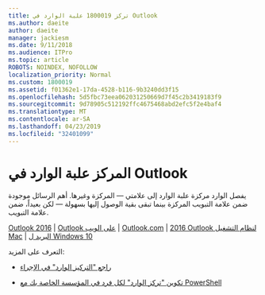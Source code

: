 ```yaml
---
title: تركز 1800019 علبة الوارد في Outlook
ms.author: daeite
author: daeite
manager: jackiesm
ms.date: 9/11/2018
ms.audience: ITPro
ms.topic: article
ROBOTS: NOINDEX, NOFOLLOW
localization_priority: Normal
ms.custom: 1800019
ms.assetid: f01362e1-17da-4528-b116-9b3240dd3f15
ms.openlocfilehash: 5d5fbc73eea062031250669d7f45c2b3419183f9
ms.sourcegitcommit: 9d78905c512192ffc4675468abd2efc5f2e4baf4
ms.translationtype: MT
ms.contentlocale: ar-SA
ms.lasthandoff: 04/23/2019
ms.locfileid: "32401099"
---
```

# <a name="focused-inbox-in-outlook"></a>المركز علبة الوارد في Outlook

يفصل الوارد مركزة علبة الوارد إلى علامتي — المركزة وغيرها. أهم الرسائل موجودة ضمن علامة التبويب المركزة بينما تبقى بقية الوصول إليها بسهولة — لكن بعيداً، ضمن علامة التبويب.
  
[Outlook 2016](https://go.microsoft.com/fwlink/p/?linkid=2002112&amp;clcid=0x409) | [Outlook على الويب](https://go.microsoft.com/fwlink/p/?linkid=2002113&amp;clcid=0x409) | [Outlook.com](https://go.microsoft.com/fwlink/p/?linkid=2002012&amp;clcid=0x409) | [2016 Outlook لنظام التشغيل Mac](https://go.microsoft.com/fwlink/p/?linkid=2002013&amp;clcid=0x409) | [البريد ل Windows 10](https://go.microsoft.com/fwlink/p/?linkid=2001919&amp;clcid=0x409)
  
التعرف على المزيد:
  
- [راجع "التركيز الوارد" في الإجراء](https://go.microsoft.com/fwlink/p/?linkid=2002212&amp;clcid=0x409)
    
- [تكوين "تركز الوارد" لكل فرد في المؤسسة الخاصة بك مع PowerShell](https://go.microsoft.com/fwlink/p/?linkid=2002308&amp;clcid=0x409)
    

